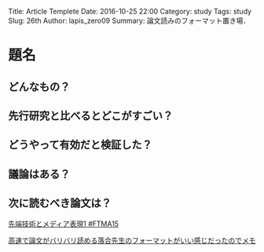 Title: Article Templete
Date: 2016-10-25 22:00
Category: study
Tags: study
Slug: 26th
Author: lapis_zero09
Summary: 論文読みのフォーマット置き場．


# 題名

## どんなもの？

## 先行研究と比べるとどこがすごい？

## どうやって有効だと検証した？

## 議論はある？

## 次に読むべき論文は？




[先端技術とメディア表現1 #FTMA15](http://www.slideshare.net/Ochyai/1-ftma15)


[高速で論文がバリバリ読める落合先生のフォーマットがいい感じだったのでメモ](http://lafrenze.hatenablog.com/entry/2015/08/04/120205)
